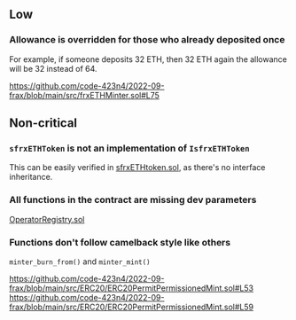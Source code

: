 ## Low

### Allowance is overridden for those who already deposited once

For example, if someone deposits 32 ETH, then 32 ETH again the allowance will be 32 instead of 64.

https://github.com/code-423n4/2022-09-frax/blob/main/src/frxETHMinter.sol#L75

## Non-critical

### `sfrxETHToken` is not an implementation of `IsfrxETHToken`

This can be easily verified in [sfrxETHtoken.sol](https://github.com/code-423n4/2022-09-frax/blob/main/src/sfrxETH.sol#L40), as there's no interface inheritance.

### All functions in the contract are missing dev parameters

[OperatorRegistry.sol](https://github.com/code-423n4/2022-09-frax/blob/main/src/OperatorRegistry.sol)

### Functions don't follow camelback style like others

`minter_burn_from()` and `minter_mint()`

https://github.com/code-423n4/2022-09-frax/blob/main/src/ERC20/ERC20PermitPermissionedMint.sol#L53
https://github.com/code-423n4/2022-09-frax/blob/main/src/ERC20/ERC20PermitPermissionedMint.sol#L59